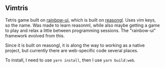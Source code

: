 Vimtris
---
Tetris game built on [rainbow-ui](https://github.com/codewaterlabs/rainbow-ui), which is built on [reasongl](https://github.com/bsansouci/reasongl).
Uses vim keys, so the name. Was made to learn reasonml, while also maybe
getting a game to play and relax a little between programming sessions.
The "rainbow-ui" framework evolved from this.

Since it is built on reasongl, it is along the way to working as a native project, but currently there are web-specific code several places.

To install, I need to use ```yarn install```, then I use ```yarn build:web```.